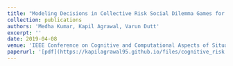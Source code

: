 ```yaml
---
title: "Modeling Decisions in Collective Risk Social Dilemma Games for Climate Change using Reinforcement Learning."
collection: publications
authors: 'Medha Kumar, Kapil Agrawal, Varun Dutt'
excerpt: ''
date: 2019-04-08
venue: 'IEEE Conference on Cognitive and Computational Aspects of Situation Management (CogSIMA) 2019'
paperurl: '[pdf](https://kapilagrawal95.github.io/files/cognitive_risk.pdf)'
---
```




